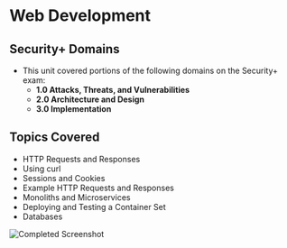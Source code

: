 # Web Development

## Security+ Domains
- This unit covered portions of the following domains on the Security+ exam:
  - **1.0 Attacks, Threats, and Vulnerabilities**
  - **2.0 Architecture and Design**
  - **3.0 Implementation**

## Topics Covered
- HTTP Requests and Responses
- Using curl
- Sessions and Cookies
- Example HTTP Requests and Responses
- Monoliths and Microservices
- Deploying and Testing a Container Set
- Databases

![Completed Screenshot](./Images/Completed2021-08-12_190942.jpg)

